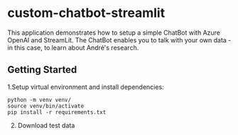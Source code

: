 # custom-chatbot-streamlit

This application demonstrates how to setup a simple ChatBot with Azure OpenAI and StreamLit.
The ChatBot enables you to talk with your own data - in this case, to learn about André's research.

## Getting Started

1.Setup virtual environment and install dependencies:
```
python -m venv venv/
source venv/bin/activate
pip install -r requirements.txt
```

2. Download test data

## 

